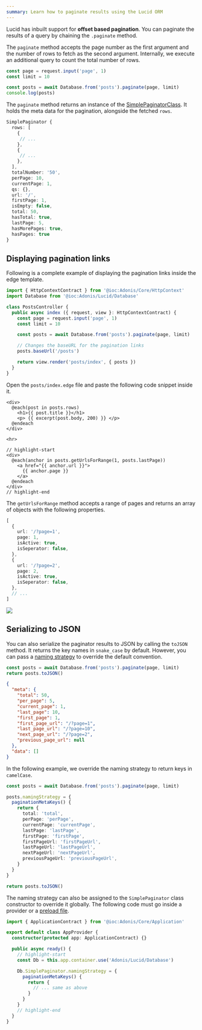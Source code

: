 ```yaml
---
summary: Learn how to paginate results using the Lucid ORM
---
```


Lucid has inbuilt support for **offset based pagination**. You can paginate the results of a query by chaining the `.paginate` method.

The `paginate` method accepts the page number as the first argument and the number of rows to fetch as the second argument. Internally, we execute an additional query to count the total number of rows.

```ts
const page = request.input('page', 1)
const limit = 10

const posts = await Database.from('posts').paginate(page, limit)
console.log(posts)
```

The `paginate` method returns an instance of the [SimplePaginatorClass](../../api/database/query-builder.md#pagination). It holds the meta data for the pagination, alongside the fetched `rows`.

```ts
SimplePaginator {
  rows: [
    {
     // ...
    },
    {
     // ...
    },
  ],
  totalNumber: '50',
  perPage: 10,
  currentPage: 1,
  qs: {},
  url: '/',
  firstPage: 1,
  isEmpty: false,
  total: 50,
  hasTotal: true,
  lastPage: 5,
  hasMorePages: true,
  hasPages: true
}
```

## Displaying pagination links
Following is a complete example of displaying the pagination links inside the edge template.

```ts
import { HttpContextContract } from '@ioc:Adonis/Core/HttpContext'
import Database from '@ioc:Adonis/Lucid/Database'

class PostsController {
  public async index ({ request, view }: HttpContextContract) {
    const page = request.input('page', 1)
    const limit = 10

    const posts = await Database.from('posts').paginate(page, limit)

    // Changes the baseURL for the pagination links
    posts.baseUrl('/posts')

    return view.render('posts/index', { posts })
  }
}
```

Open the `posts/index.edge` file and paste the following code snippet inside it.

```edge
<div>
  @each(post in posts.rows)
    <h1>{{ post.title }}</h1>
    <p> {{ excerpt(post.body, 200) }} </p>
  @endeach
</div>

<hr>

// highlight-start
<div>
  @each(anchor in posts.getUrlsForRange(1, posts.lastPage))
    <a href="{{ anchor.url }}">
      {{ anchor.page }}
    </a>
  @endeach
</div>
// highlight-end
```

The `getUrlsForRange` method accepts a range of pages and returns an array of objects with the following properties.

```ts
[
  {
    url: '/?page=1',
    page: 1,
    isActive: true,
    isSeperator: false,
  },
  {
    url: '/?page=2',
    page: 2,
    isActive: true,
    isSeperator: false,
  },
  // ...
]
```

![](https://res.cloudinary.com/adonis-js/image/upload/v1596970976/adonisjs.com/lucid-pagination.png)

## Serializing to JSON
You can also serialize the paginator results to JSON by calling the `toJSON` method. It returns the key names in `snake_case` by default. However, you can pass a [naming strategy](../../api/orm/naming-strategy.md#paginationmetakeys) to override the default convention.

```ts
const posts = await Database.from('posts').paginate(page, limit)
return posts.toJSON()
```

```json
{
  "meta": {
    "total": 50,
    "per_page": 5,
    "current_page": 1,
    "last_page": 10,
    "first_page": 1,
    "first_page_url": "/?page=1",
    "last_page_url": "/?page=10",
    "next_page_url": "/?page=2",
    "previous_page_url": null
  },
  "data": []
}
```

In the following example, we override the naming strategy to return keys in `camelCase`.

```ts
const posts = await Database.from('posts').paginate(page, limit)

posts.namingStrategy = {
  paginationMetaKeys() {
    return {
      total: 'total',
      perPage: 'perPage',
      currentPage: 'currentPage',
      lastPage: 'lastPage',
      firstPage: 'firstPage',
      firstPageUrl: 'firstPageUrl',
      lastPageUrl: 'lastPageUrl',
      nextPageUrl: 'nextPageUrl',
      previousPageUrl: 'previousPageUrl',
    }
  }
}

return posts.toJSON()
```

The naming strategy can also be assigned to the `SimplePaginator` class constructor to override it globally. The following code must go inside a provider or a [preload file](../fundamentals/adonisrc-file.md#preloads).

```ts
import { ApplicationContract } from '@ioc:Adonis/Core/Application'

export default class AppProvider {
  constructor(protected app: ApplicationContract) {}

  public async ready() {
    // highlight-start
    const Db = this.app.container.use('Adonis/Lucid/Database')

    Db.SimplePaginator.namingStrategy = {
      paginationMetaKeys() {
        return {
          // ... same as above
        }
      }
    }
    // highlight-end
  }
}

```
